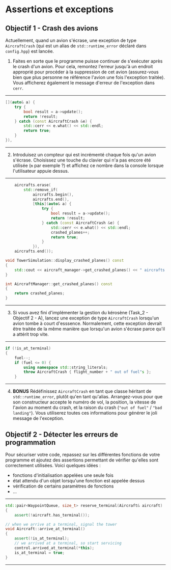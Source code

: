 # Assertions et exceptions

## Objectif 1 - Crash des avions

Actuellement, quand un avion s'écrase, une exception de type `AircraftCrash` (qui est un alias de `std::runtime_error` déclaré dans `config.hpp`) est lancée.

1. Faites en sorte que le programme puisse continuer de s'exécuter après le crash d'un avion. Pour cela, remontez l'erreur jusqu'à un endroit approprié pour procéder à la suppression de cet avion (assurez-vous bien que plus personne ne référence l'avion une fois l'exception traitée). Vous afficherez également le message d'erreur de l'exception dans `cerr`.

---

```cpp
[](auto& a) {
    try {
        bool result = a->update();
        return !result;
    } catch (const AircraftCrash &e) {
        std::cerr << e.what() << std::endl;
        return true;
    }
}),
```

---

2. Introduisez un compteur qui est incrémenté chaque fois qu'un avion s'écrase. Choisissez une touche du clavier qui n'a pas encore été utilisée (`m` par exemple ?) et affichez ce nombre dans la console lorsque l'utilisateur appuie dessus.

---

```cpp
    aircrafts.erase(
        std::remove_if(
            aircrafts.begin(),
            aircrafts.end(),
            [this](auto& a) {
                try {
                    bool result = a->update();
                    return !result;
                } catch (const AircraftCrash &e) {
                    std::cerr << e.what() << std::endl;
                    crashed_planes++;
                    return true;
                }
            }),
    aircrafts.end());
```

```cpp
void TowerSimulation::display_crashed_planes() const
{
    std::cout << aircraft_manager->get_crashed_planes() << " aircrafts have crashed" << std::endl;
}

int AircraftManager::get_crashed_planes() const
{
    return crashed_planes;
}
```

---

3. Si vous avez fini d'implémenter la gestion du kérosène (Task_2 - Objectif 2 - A), lancez une exception de type `AircraftCrash` lorsqu'un avion tombe à court d'esssence. Normalement, cette exception devrait être traitée de la même manière que lorsqu'un avion s'écrase parce qu'il a attérit trop vite.

---

```cpp
if (!is_at_terminal)
{
    fuel--;
    if (fuel <= 0) {
        using namespace std::string_literals;
        throw AircraftCrash { flight_number + " out of fuel"s };
    }
```

---

4. **BONUS** Rédéfinissez `AircraftCrash` en tant que classe héritant de `std::runtime_error`, plutôt qu'en tant qu'alias. Arrangez-vous pour que son constructeur accepte le numéro de vol, la position, la vitesse de l'avion au moment du crash, et la raison du crash (`"out of fuel"` / `"bad landing"`). Vous utiliserez toutes ces informations pour générer le joli message de l'exception.

## Objectif 2 - Détecter les erreurs de programmation

Pour sécuriser votre code, repassez sur les différentes fonctions de votre programme et ajoutez des assertions permettant de vérifier qu'elles sont correctement utilisées.
Voici quelques idées :
- fonctions d'initialisation appelées une seule fois
- état attendu d'un objet lorsqu'une fonction est appelée dessus
- vérification de certains paramètres de fonctions
- ...

---

```cpp
std::pair<WaypointQueue, size_t> reserve_terminal(Aircraft& aircraft)
{
    assert(!aircraft.has_terminal());
```

```cpp
// when we arrive at a terminal, signal the tower
void Aircraft::arrive_at_terminal()
{
    assert(!is_at_terminal);
    // we arrived at a terminal, so start servicing
    control.arrived_at_terminal(*this);
    is_at_terminal = true;
}
```

---
